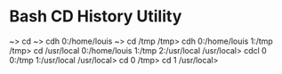 Bash CD History Utility
=======================

~> cd
~> cdh
0:/home/louis
~> cd /tmp
/tmp> cdh
0:/home/louis 1:/tmp
/tmp> cd /usr/local
0:/home/louis 1:/tmp 2:/usr/local
/usr/local> cdcl 0
0:/tmp 1:/usr/local
/usr/local> cd 0
/tmp> cd 1
/usr/local> 
